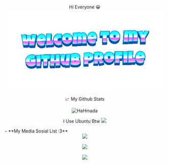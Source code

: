 <div align="center">
Hi Everyone 😀

<div align="center">
	<img src="welcome-header.gif" alt="welcome to my github profile">
	<br>
	<br>
</div>

<div align="center">
📈 My Github Stats

<p align="center"> <img src="https://github-readme-stats.vercel.app/api?username=HaHmada&show_icons=true&theme=gotham" alt="HaHmada" />


I Use Ubuntu Btw         <a href="https://ubuntu.com/"><img src="https://img.shields.io/badge/Distro-Ubuntu-orange?style=flat&logo=ubuntu" /></a>

<div align="left">
- **My Media Sosial List :3**

<div align="center">
<a href="https://github.com/HaHmada"><img src="https://img.shields.io/badge/GitHub-HaHmada-red?style=flat&logo=github" /></a>

<a href="https://www.youtube.com/@HaHmada132"><img src="https://img.shields.io/badge/Youtube-HaHmada-gold?style=flat&logo=youtube" /></a>

<a href="https://hahmada132.blogspot.com/"><img src="https://img.shields.io/badge/Website-HaHmada-blue?style=flat&logo=blogger" /></a>
